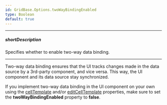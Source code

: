 ```yaml
---
id: GridBase.Options.twoWayBindingEnabled
type: Boolean
default: true
---
```

---
##### shortDescription
Specifies whether to enable two-way data binding.

---
Two-way data binding ensures that the UI tracks changes made in the data source by a 3rd-party component, and vice versa. This way, the UI component and its data source stay synchronized.

If you implement two-way data binding in the UI component on your own using the [cellTemplate](/api-reference/_hidden/dxDataGridColumn/cellTemplate.md '{basewidgetpath}/Configuration/columns/#cellTemplate') and/or [editCellTemplate](/api-reference/_hidden/dxDataGridColumn/editCellTemplate.md '{basewidgetpath}/Configuration/columns/#editCellTemplate') properties, make sure to set the **twoWayBindingEnabled** property to **false**.